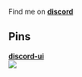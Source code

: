 Find me on [**discord**](https://discord.com/users/539459006847254542)

<!--https://404kuso.github.io/-->

<!-- 
## some stats
<br>
<a href="https://github.com/404kuso/404kuso/">
   <img src="https://github-readme-stats.vercel.app/api?username=404kuso&hide=prs&hide_border=true&count_private=true&theme=dark&show_icons=true">
</a>

<br>
<a href="https://github.com/404kuso/404kuso/">
   <img src="https://github-readme-stats.vercel.app/api/top-langs/?username=404kuso&theme=dark&hide_border=true">
</a>
   
    -->
    
 
## Pins

[**discord-ui**](https://github.com/discord-py-ui/discord-ui)
<br>
<a href="https://github.com/discord-py-ui/discord-ui">
   <img src="https://github-readme-stats.vercel.app/api/pin/?username=discord-py-ui&repo=discord-ui&theme=light&hide_border=true">
</a>
